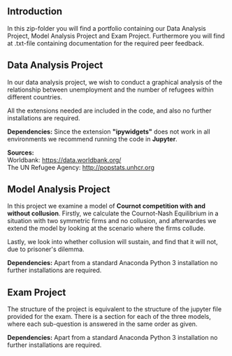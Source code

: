## Introduction
In this zip-folder you will find a portfolio containing our Data Analysis Project, Model Analysis Project and Exam Project. 
Furthermore you will find at .txt-file containing documentation for the required peer feedback.

## Data Analysis Project
In our data analysis project, we wish to conduct a graphical analysis of the relationship between unemployment and the number of refugees within different countries. 

All the extensions needed are included in the code, and also no further installations are required.

**Dependencies:** Since the extension **"ipywidgets"** does not work in all environments we recommend running the code in **Jupyter**. 

**Sources:**  
Worldbank: https://data.worldbank.org/  
The UN Refugee Agency: http://popstats.unhcr.org


## Model Analysis Project
In this project we examine a model of **Cournot competition with and without collusion**. Firstly, we calculate the Cournot-Nash Equilibrium in a situation with two symmetric firms and no collusion, and afterwardes we extend the model by looking at the scenario where the firms collude. 

Lastly, we look into whether collusion will sustain, and find that it will not, due to prisoner's dilemma.

**Dependencies:** Apart from a standard Anaconda Python 3 installation no further installations are required.



## Exam Project
The structure of the project is equivalent to the structure of the jupyter file provided for the exam. There is a section for each of the three models, where each sub-question is answered in the same order as given.

**Dependencies:** Apart from a standard Anaconda Python 3 installation no further installations are required.

